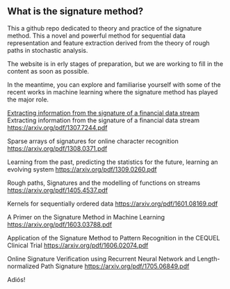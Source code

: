 ## What is the signature method?

This a github repo dedicated to theory and practice of the signature method. This a novel and powerful method for sequential data representation and feature extraction derived from the theory of rough paths in stochastic analysis. 

The website is in erly stages of preparation, but we are working to fill in the content as soon as possible.

In the meantime, you can explore and familiarise yourself with some of the recent works in machine learning where the signature method has played the major role.

[Extracting information from the signature of a financial data stream](https://arxiv.org/pdf/1307.7244.pdf)
Extracting information from the signature of a financial data stream
https://arxiv.org/pdf/1307.7244.pdf

Sparse arrays of signatures for online character recognition
https://arxiv.org/pdf/1308.0371.pdf

Learning from the past, predicting the statistics for the future, learning an evolving system
https://arxiv.org/pdf/1309.0260.pdf

Rough paths, Signatures and the modelling of functions on streams
https://arxiv.org/pdf/1405.4537.pdf

Kernels for sequentially ordered data
https://arxiv.org/pdf/1601.08169.pdf

A Primer on the Signature Method in Machine Learning
https://arxiv.org/pdf/1603.03788.pdf

Application of the Signature Method to Pattern Recognition in the CEQUEL Clinical Trial
https://arxiv.org/pdf/1606.02074.pdf

Online Signature Verification using Recurrent Neural Network and Length-normalized Path Signature
https://arxiv.org/pdf/1705.06849.pdf


Adiós!




